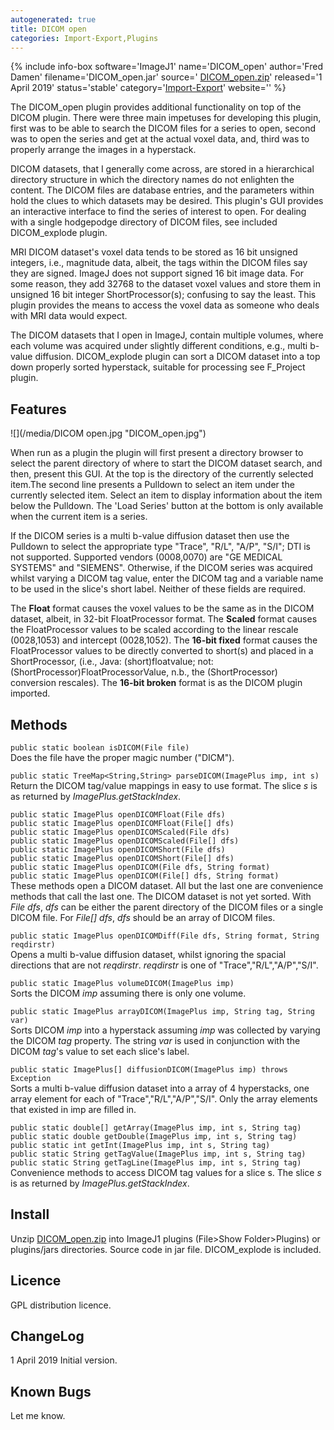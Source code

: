 ```yaml
---
autogenerated: true
title: DICOM open
categories: Import-Export,Plugins
---
```


{% include info-box software='ImageJ1' name='DICOM\_open' author='Fred Damen' filename='DICOM\_open.jar' source=' [DICOM\_open.zip](/media/DICOM_open.zip)' released='1 April 2019' status='stable' category='[Import-Export](Category_Import-Export)' website='' %}

The DICOM\_open plugin provides additional functionality on top of the DICOM plugin. There were three main impetuses for developing this plugin, first was to be able to search the DICOM files for a series to open, second was to open the series and get at the actual voxel data, and, third was to properly arrange the images in a hyperstack.

DICOM datasets, that I generally come across, are stored in a hierarchical directory structure in which the directory names do not enlighten the content. The DICOM files are database entries, and the parameters within hold the clues to which datasets may be desired. This plugin's GUI provides an interactive interface to find the series of interest to open. For dealing with a single hodgepodge directory of DICOM files, see included DICOM\_explode plugin.

MRI DICOM dataset's voxel data tends to be stored as 16 bit unsigned integers, i.e., magnitude data, albeit, the tags within the DICOM files say they are signed. ImageJ does not support signed 16 bit image data. For some reason, they add 32768 to the dataset voxel values and store them in unsigned 16 bit integer ShortProcessor(s); confusing to say the least. This plugin provides the means to access the voxel data as someone who deals with MRI data would expect.

The DICOM datasets that I open in ImageJ, contain multiple volumes, where each volume was acquired under slightly different conditions, e.g., multi b-value diffusion. DICOM\_explode plugin can sort a DICOM dataset into a top down properly sorted hyperstack, suitable for processing see F\_Project plugin.

## Features

![](/media/DICOM open.jpg "DICOM_open.jpg")

When run as a plugin the plugin will first present a directory browser to select the parent directory of where to start the DICOM dataset search, and then, present this GUI. At the top is the directory of the currently selected item.The second line presents a Pulldown to select an item under the currently selected item. Select an item to display information about the item below the Pulldown. The 'Load Series' button at the bottom is only available when the current item is a series.

If the DICOM series is a multi b-value diffusion dataset then use the Pulldown to select the appropriate type "Trace", "R/L", "A/P", "S/I"; DTI is not supported. Supported vendors (0008,0070) are "GE MEDICAL SYSTEMS" and "SIEMENS". Otherwise, if the DICOM series was acquired whilst varying a DICOM tag value, enter the DICOM tag and a variable name to be used in the slice's short label. Neither of these fields are required.

The **Float** format causes the voxel values to be the same as in the DICOM dataset, albeit, in 32-bit FloatProcessor format. The **Scaled** format causes the FloatProcessor values to be scaled according to the linear rescale (0028,1053) and intercept (0028,1052). The **16-bit fixed** format causes the FloatProcessor values to be directly converted to short(s) and placed in a ShortProcessor, (i.e., Java: (short)floatvalue; not: (ShortProcessor)FloatProcessorValue, n.b., the (ShortProcessor) conversion rescales). The **16-bit broken** format is as the DICOM plugin imported.

## Methods

`public static boolean isDICOM(File file)`  
Does the file have the proper magic number ("DICM").

  
`public static TreeMap<String,String> parseDICOM(ImagePlus imp, int s)`  
Return the DICOM tag/value mappings in easy to use format. The slice *s* is as returned by *ImagePlus.getStackIndex*.

  
`public static ImagePlus openDICOMFloat(File dfs)`  
`public static ImagePlus openDICOMFloat(File[] dfs)`  
`public static ImagePlus openDICOMScaled(File dfs)`  
`public static ImagePlus openDICOMScaled(File[] dfs)`  
`public static ImagePlus openDICOMShort(File dfs)`  
`public static ImagePlus openDICOMShort(File[] dfs)`  
`public static ImagePlus openDICOM(File dfs, String format)`  
`public static ImagePlus openDICOM(File[] dfs, String format)`  
These methods open a DICOM dataset. All but the last one are convenience methods that call the last one. The DICOM dataset is not yet sorted. With *File dfs*, *dfs* can be either the parent directory of the DICOM files or a single DICOM file. For *File\[\] dfs*, *dfs* should be an array of DICOM files.

  
`public static ImagePlus openDICOMDiff(File dfs, String format, String reqdirstr)`  
Opens a multi b-value diffusion dataset, whilst ignoring the spacial directions that are not *reqdirstr*. *reqdirstr* is one of "Trace","R/L","A/P","S/I".

  
`public static ImagePlus volumeDICOM(ImagePlus imp)`  
Sorts the DICOM *imp* assuming there is only one volume.

  
`public static ImagePlus arrayDICOM(ImagePlus imp, String tag, String var)`  
Sorts DICOM *imp* into a hyperstack assuming *imp* was collected by varying the DICOM *tag* property. The string *var* is used in conjunction with the DICOM *tag*'s value to set each slice's label.

  
`public static ImagePlus[] diffusionDICOM(ImagePlus imp) throws Exception`  
Sorts a multi b-value diffusion dataset into a array of 4 hyperstacks, one array element for each of "Trace","R/L","A/P","S/I". Only the array elements that existed in imp are filled in.

  
`public static double[] getArray(ImagePlus imp, int s, String tag)`  
`public static double getDouble(ImagePlus imp, int s, String tag)`  
`public static int getInt(ImagePlus imp, int s, String tag)`  
`public static String getTagValue(ImagePlus imp, int s, String tag)`  
`public static String getTagLine(ImagePlus imp, int s, String tag)` Convenience methods to access DICOM tag values for a slice s. The slice *s* is as returned by *ImagePlus.getStackIndex*.

## Install

Unzip [DICOM\_open.zip](/media/DICOM_open.zip) into ImageJ1 plugins (File&gt;Show Folder&gt;Plugins) or plugins/jars directories. Source code in jar file. DICOM\_explode is included.

## Licence

GPL distribution licence.

## ChangeLog

1 April 2019 Initial version.

## Known Bugs

Let me know.

 
